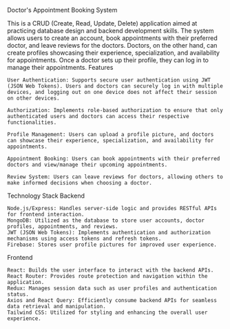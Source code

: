 Doctor's Appointment Booking System

This is a CRUD (Create, Read, Update, Delete) application aimed at practicing database design and backend development skills. The system allows users to create an account, book appointments with their preferred doctor, and leave reviews for the doctors. Doctors, on the other hand, can create profiles showcasing their experience, specialization, and availability for appointments. Once a doctor sets up their profile, they can log in to manage their appointments.
Features

    User Authentication: Supports secure user authentication using JWT (JSON Web Tokens). Users and doctors can securely log in with multiple devices, and logging out on one device does not affect their session on other devices.

    Authorization: Implements role-based authorization to ensure that only authenticated users and doctors can access their respective functionalities.

    Profile Management: Users can upload a profile picture, and doctors can showcase their experience, specialization, and availability for appointments.

    Appointment Booking: Users can book appointments with their preferred doctors and view/manage their upcoming appointments.

    Review System: Users can leave reviews for doctors, allowing others to make informed decisions when choosing a doctor.

Technology Stack
Backend

    Node.js/Express: Handles server-side logic and provides RESTful APIs for frontend interaction.
    MongoDB: Utilized as the database to store user accounts, doctor profiles, appointments, and reviews.
    JWT (JSON Web Tokens): Implements authentication and authorization mechanisms using access tokens and refresh tokens.
    Firebase: Stores user profile pictures for improved user experience.

Frontend

    React: Builds the user interface to interact with the backend APIs.
    React Router: Provides route protection and navigation within the application.
    Redux: Manages session data such as user profiles and authentication status.
    Axios and React Query: Efficiently consume backend APIs for seamless data retrieval and manipulation.
    Tailwind CSS: Utilized for styling and enhancing the overall user experience.

